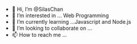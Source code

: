 - 👋 Hi, I’m @SilasChan
- 👀 I’m interested in ... Web Programming
- 🌱 I’m currently learning ...Javascript and Node.js
- 💞️ I’m looking to collaborate on ...
- 📫 How to reach me ...


